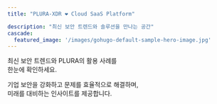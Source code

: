 ```yaml
---
title: "PLURA-XDR ❤️ Cloud SaaS Platform"

description: "최신 보안 트렌드와 솔루션을 만나는 공간"
cascade:
  featured_image: '/images/gohugo-default-sample-hero-image.jpg'
---
```


최신 보안 트렌드와 PLURA의 활용 사례를  
한눈에 확인하세요.  

기업 보안을 강화하고 문제를 효율적으로 해결하며,  
미래를 대비하는 인사이트를 제공합니다.
